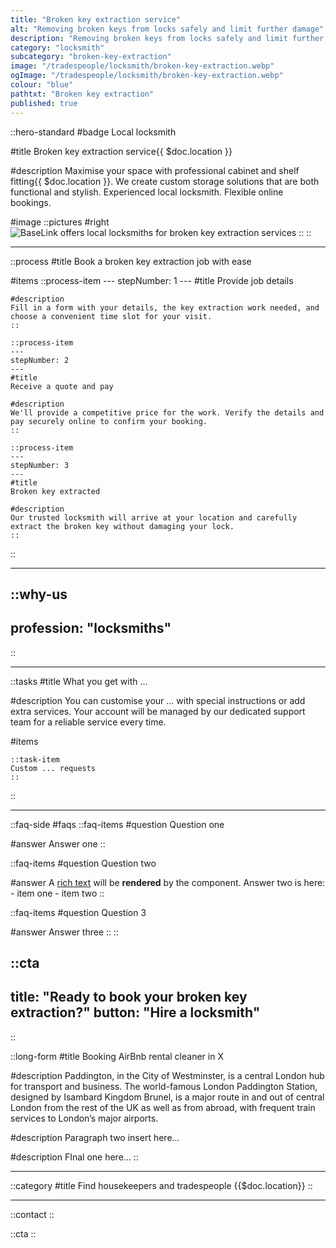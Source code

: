 ```yaml
---
title: "Broken key extraction service"
alt: "Removing broken keys from locks safely and limit further damage"
description: "Removing broken keys from locks safely and limit further damage"
category: "locksmith"
subcategory: "broken-key-extraction"
image: "/tradespeople/locksmith/broken-key-extraction.webp"
ogImage: "/tradespeople/locksmith/broken-key-extraction.webp"
colour: "blue"
pathtxt: "Broken key extraction"
published: true
---
```


::hero-standard
#badge
Local locksmith

#title
Broken key extraction service{{ $doc.location }}

#description
Maximise your space with professional cabinet and shelf fitting{{ $doc.location }}. We create custom storage solutions that are both functional and stylish. Experienced local locksmith. Flexible online bookings.

#image
    ::pictures
    #right
    ![BaseLink offers local locksmiths for broken key extraction services](/tradespeople/locksmith/broken-key-extraction.webp)
    ::
::

---

::process
#title
Book a broken key extraction job with ease

#items
    ::process-item
    ---
    stepNumber: 1
    ---
    #title
    Provide job details

    #description
    Fill in a form with your details, the key extraction work needed, and choose a convenient time slot for your visit.
    ::
    
    ::process-item
    ---
    stepNumber: 2
    ---
    #title
    Receive a quote and pay

    #description
    We'll provide a competitive price for the work. Verify the details and pay securely online to confirm your booking.
    ::

    ::process-item
    ---
    stepNumber: 3
    ---
    #title
    Broken key extracted

    #description
    Our trusted locksmith will arrive at your location and carefully extract the broken key without damaging your lock.
    ::
::

---

::why-us
---
profession: "locksmiths"
---
::

---

::tasks
#title
What you get with ...

#description
You can customise your ... with special instructions or add extra services. Your account will be managed by our dedicated support team for a reliable service every time.

#items

    ::task-item
    Custom ... requests
    ::
::

---

::faq-side
#faqs
  ::faq-items
  #question
  Question one

  #answer
  Answer one
  ::

  ::faq-items
  #question
  Question two

  #answer
  A [rich text](/services/commercial-cleaning) will be **rendered** by the component.
  Answer two is here:
    - item one
    - item two
  ::

  ::faq-items
  #question
  Question 3

  #answer
  Answer three
  ::
::

::cta
---
title: "Ready to book your broken key extraction?"
button: "Hire a locksmith"
---
::

::long-form
#title
Booking AirBnb rental cleaner in X

#description
Paddington, in the City of Westminster, is a central London hub for transport and business. The world-famous London Paddington Station, designed by Isambard Kingdom Brunel, is a major route in and out of central London from the rest of the UK as well as from abroad, with frequent train services to London’s major airports.

#description
Paragraph two insert here...

#description
FInal one here...
::

---

::category
#title
Find housekeepers and tradespeople {{$doc.location}}
::

---

::contact
::

::cta
::